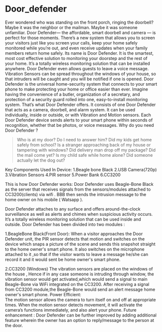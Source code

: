 # Door_defender

Ever wondered who was standing on the front porch, ringing the doorbell? Maybe it was the neighbor or the mailman. Maybe it was someone unfamiliar. Door  Defender— the affordable, smart doorbell and camera — is perfect for those moments.
There’s a new system that allows you to screen your visitors just like you screen your calls, keep your home safely monitored while you’re out, and even receive updates when your family members return home safely. Its name is Door Defender.
It is the smartest, most cost effective solution to monitoring your doorstep and the rest of your home. It’s a totally wireless monitoring solution that can be installed anywhere. 
Door Defender even allows guests to leave a voice message. Vibration Sensors can be spread throughout the windows of your house, so that intruders will be caught and you will be notified if one is opened.
Door Defender is the universal home-security system that connects to your smart phone to make protecting your home or office easier than ever. Imagine having the convenience of a butler, organization of a secretary, and protection of a security guard rolled into one, easy-to-install monitoring system. That’s what Door Defender offers. 
It consists of one Door Defender that acts as a camera, doorbell, and alarm system. It can be used individually, inside or outside, or with Vibration and Motion sensors. Each Door Defender device sends alerts to your smart phone within seconds of recognition, whether that be photos, or voice messages.
Why do you need Door Defender ?
> Who is at my door? Do I need to answer him?
> Did my kids get home safely from school?
> Is a stranger approaching back of my house or tampering with windows?
> Did delivery man drop off my package?
> Did the mail come yet?
> Is my child safe while home alone?
> Did someone actually let the dog out?



Key Components Used In Device:
1.Beagle bone Black
2.USB Camera(720p)
3.Vibration Sensors
4.PIR sensor
5.Power Bank
6.CC3200

This is how Door Defender works:
Door Defender uses Beagle-Bone Black as the server that receives signals from the sensors/modules attached to CC3200(clients) via wifi . BBB then sends the intrusion message to the home owner on his mobile ( Watsapp ). 






Door Defender attaches to any surface and offers around-the-clock surveillance as well as alerts and chimes when suspicious activity occurs. It’s a totally wireless monitoring solution that can be used inside and outside.
Door Defender has been divided into two modules  :

1.BeagleBone Black(Front Door):
When a visitor approaches the Door Defender unit, the PIR sensor detects that motion and switches on the device which snaps a picture of the scene and sends this snapshot straight to the home owner's smart phone.
It also switches on the microphone attached to it ,so that if the visitor  wants to leave a message he/she can record it and it would sent be home owner's smart phone. 

2.CC3200 (Windows)
The vibration sensors are placed on the windows of the house , Hence if in any case someone is intruding through window, the vibration sensor would get activated,which would send a signal to main Beagle-Bone via WiFi integrated on the CC3200.
After receiving a signal from CC3200 module,the Beagle-Bone would send an alert message home owner's smart phone.
Power Efficient:  
The motion sensor allows the camera to turn itself on and off at appropriate times. When the motion sensor detects movement, it will activate the camera’s functions immediately, and also alert your phone.
Future enhancement :
Door Defender can be further improved by adding additional feature wherein the owner has an option to reply/message to the person at the door.



